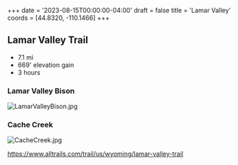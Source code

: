 +++
date = '2023-08-15T00:00:00-04:00'
draft = false
title = 'Lamar Valley'
coords = [44.8320, -110.1466]
+++

## Lamar Valley Trail

* 7.1 mi
* 669' elevation gain
* 3 hours

### Lamar Valley Bison
![LamarValleyBison.jpg](LamarValleyBison.jpg "Bison at the Lamar River")

### Cache Creek
![CacheCreek.jpg](CacheCreek.jpg "Cache Creek")

https://www.alltrails.com/trail/us/wyoming/lamar-valley-trail
